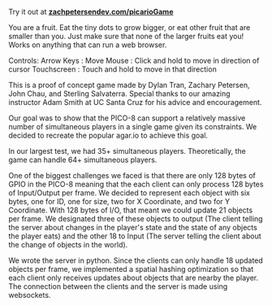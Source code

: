 Try it out at [**zachpetersendev.com/picarioGame**](http://zachpetersendev.com/picarioGame/)

You are a fruit. Eat the tiny dots to grow bigger, or eat other fruit that are smaller than you. Just make sure that none of the larger fruits eat you! Works on anything that can run a web browser.

Controls:
Arrow Keys : Move
Mouse : Click and hold to move in direction of cursor
Touchscreen : Touch and hold to move in that direction

This is a proof of concept game made by Dylan Tran, Zachary Petersen, John Chau, and Sterling Salvaterra. Special thanks to our amazing instructor Adam Smith at UC Santa Cruz for his advice and encouragement.

Our goal was to show that the PICO-8 can support a relatively massive number of simultaneous players in a single game given its constraints. We decided to recreate the popular agar.io to achieve this goal.

In our largest test, we had 35+ simultaneous players. Theoretically, the game can handle 64+ simultaneous players.

One of the biggest challenges we faced is that there are only 128 bytes of GPIO in the PICO-8 meaning that the each client can only process 128 bytes of Input/Output per frame. We decided to represent each object with six bytes, one for ID, one for size, two for X Coordinate, and two for Y Coordinate. With 128 bytes of I/O, that meant we could update 21 objects per frame. We designated three of these objects to output (The client telling the server about changes in the player's state and the state of any objects the player eats) and the other 18 to Input (The server telling the client about the change of objects in the world).

We wrote the server in python. Since the clients can only handle 18 updated objects per frame, we implemented a spatial hashing optimization so that each client only receives updates about objects that are nearby the player. The connection between the clients and the server is made using websockets.

